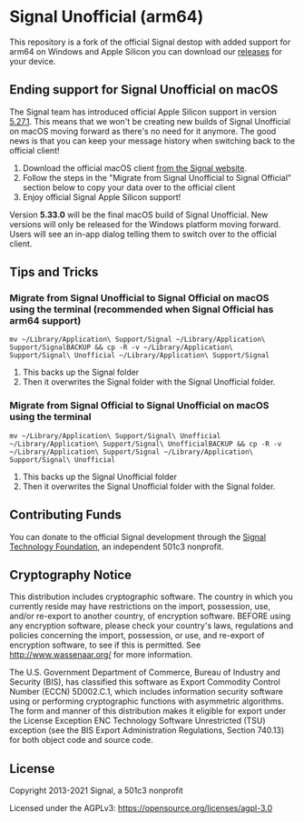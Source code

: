 <!-- Copyright 2014-2021 Signal Messenger, LLC -->
<!-- SPDX-License-Identifier: AGPL-3.0-only -->
# Signal Unofficial (arm64)

This repository is a fork of the official Signal destop with added support for arm64 on Windows and Apple Silicon you can download our [releases](https://github.com/dennisameling/Signal-Desktop/releases) for your device.

## Ending support for Signal Unofficial on macOS

The Signal team has introduced official Apple Silicon support in version [5.27.1](https://github.com/signalapp/Signal-Desktop/releases/tag/v5.27.1). This means that we won't be creating new builds of Signal Unofficial on macOS moving forward as there's no need for it anymore. The good news is that you can keep your message history when switching back to the official client!

1. Download the official macOS client [from the Signal website](https://signal.org/nl/download/).
2. Follow the steps in the "Migrate from Signal Unofficial to Signal Official" section below to copy your data over to the official client
3. Enjoy official Signal Apple Silicon support!

Version **5.33.0** will be the final macOS build of Signal Unofficial. New versions will only be released for the Windows platform moving forward. Users will see an in-app dialog telling them to switch over to the official client.

## Tips and Tricks
### Migrate from Signal Unofficial to Signal Official on macOS using the terminal (recommended when Signal Official has arm64 support)

```mv ~/Library/Application\ Support/Signal ~/Library/Application\ Support/SignalBACKUP && cp -R -v ~/Library/Application\ Support/Signal\ Unofficial ~/Library/Application\ Support/Signal```

1. This backs up the Signal folder
1. Then it overwrites the Signal folder with the Signal Unofficial folder.

### Migrate from Signal Official to Signal Unofficial on macOS using the terminal

```mv ~/Library/Application\ Support/Signal\ Unofficial ~/Library/Application\ Support/Signal\ UnofficialBACKUP && cp -R -v ~/Library/Application\ Support/Signal ~/Library/Application\ Support/Signal\ Unofficial```

1. This backs up the Signal Unofficial folder
1. Then it overwrites the Signal Unofficial folder with the Signal folder.

## Contributing Funds

You can donate to the official Signal development through the [Signal Technology Foundation](https://Signal.org/donate), an independent 501c3 nonprofit.

## Cryptography Notice

This distribution includes cryptographic software. The country in which you currently reside may have restrictions on the import, possession, use, and/or re-export to another country, of encryption software.
BEFORE using any encryption software, please check your country's laws, regulations and policies concerning the import, possession, or use, and re-export of encryption software, to see if this is permitted.
See <http://www.wassenaar.org/> for more information.

The U.S. Government Department of Commerce, Bureau of Industry and Security (BIS), has classified this software as Export Commodity Control Number (ECCN) 5D002.C.1, which includes information security software using or performing cryptographic functions with asymmetric algorithms.
The form and manner of this distribution makes it eligible for export under the License Exception ENC Technology Software Unrestricted (TSU) exception (see the BIS Export Administration Regulations, Section 740.13) for both object code and source code.

## License

Copyright 2013-2021 Signal, a 501c3 nonprofit

Licensed under the AGPLv3: https://opensource.org/licenses/agpl-3.0
